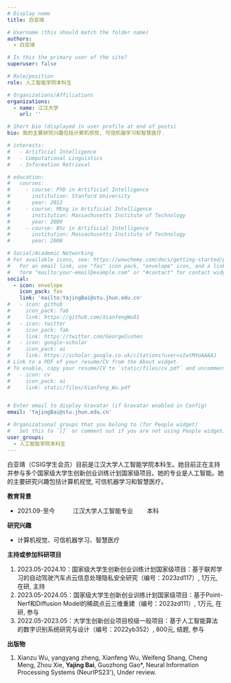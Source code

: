 ```yaml
---
# Display name
title: 白亚靖

# Username (this should match the folder name)
authors:
  - 白亚靖

# Is this the primary user of the site?
superuser: false

# Role/position
role: 人工智能学院本科生

# Organizations/Affiliations
organizations:
  - name: 江汉大学
    url: ''

# Short bio (displayed in user profile at end of posts)
bio: 我的主要研究兴趣包括计算机视觉, 可信机器学习和智慧医疗.

# interests:
#   - Artificial Intelligence
#   - Computational Linguistics
#   - Information Retrieval

# education:
#   courses:
#     - course: PhD in Artificial Intelligence
#       institution: Stanford University
#       year: 2012
#     - course: MEng in Artificial Intelligence
#       institution: Massachusetts Institute of Technology
#       year: 2009
#     - course: BSc in Artificial Intelligence
#       institution: Massachusetts Institute of Technology
#       year: 2008

# Social/Academic Networking
# For available icons, see: https://wowchemy.com/docs/getting-started/page-builder/#icons
#   For an email link, use "fas" icon pack, "envelope" icon, and a link in the
#   form "mailto:your-email@example.com" or "#contact" for contact widget.
social:
  - icon: envelope
    icon_pack: fas
    link: 'mailto:YajingBai@stu.jhun.edu.cn'
#   - icon: github
#     icon_pack: fab
#     link: https://github.com/XianfengWu01
#   - icon: twitter
#     icon_pack: fab
#     link: https://twitter.com/GeorgeCushen
#   - icon: google-scholar
#     icon_pack: ai
#     link: https://scholar.google.co.uk/citations?user=sIwtMXoAAAAJ
# Link to a PDF of your resume/CV from the About widget.
# To enable, copy your resume/CV to `static/files/cv.pdf` and uncomment the lines below.
#   - icon: cv
#     icon_pack: ai
#     link: static/files/Xianfeng_Wu.pdf


# Enter email to display Gravatar (if Gravatar enabled in Config)
email: 'YajingBai@stu.jhun.edu.cn'

# Organizational groups that you belong to (for People widget)
#   Set this to `[]` or comment out if you are not using People widget.
user_groups:
  - 人工智能学院本科生
---
```


白亚靖（CSIG学生会员）目前是江汉大学人工智能学院本科生。她目前正在主持并参与多个国家级大学生创新创业训练计划国家级项目。她的专业是人工智能。她的主要研究兴趣包括计算机视觉, 可信机器学习和智慧医疗。

**教育背景**
 - 2021.09-至今　　　江汉大学人工智能专业　　       本科
                    
**研究兴趣**
 - 计算机视觉、可信机器学习、智慧医疗

**主持或参加科研项目**
 1. 2023.05-2024.10：国家级大学生创新创业训练计划国家级项目：基于联邦学习的自动驾驶汽车点云信息处理隐私安全研究（编号：2023zd117）, 1万元, 在研, 主持
 2. 2023.05-2024.05：国家级大学生创新创业训练计划国家级项目：基于Point-Nerf和Diffusion Model的稀疏点云三维重建（编号：2023zd111）, 1万元, 在研, 参与
 3. 2022.05-2023.05：大学生创新创业项目校级一般项目：基于人工智能算法的数字识别系统研究与设计（编号：2022yb352）, 800元, 结题, 参与

**出版物**
 1.	Xianzu Wu, yangyang zheng, Xianfeng Wu, Weifeng Shang, Cheng Meng, Zhou Xie, **Yajing Bai**, Guozhong Gao*, Neural Information Processing Systems (NeurIPS23'), Under review.



